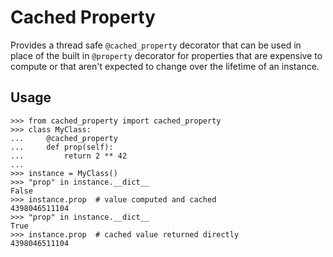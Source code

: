 # Cached Property

Provides a thread safe ``@cached_property`` decorator that can be used
in place of the built in ``@property`` decorator for properties that are
expensive to compute or that aren't expected to change over the lifetime
of an instance.

## Usage

    >>> from cached_property import cached_property
    >>> class MyClass:
    ...     @cached_property
    ...     def prop(self):
    ...         return 2 ** 42
    ...
    >>> instance = MyClass()
    >>> "prop" in instance.__dict__
    False
    >>> instance.prop  # value computed and cached
    4398046511104
    >>> "prop" in instance.__dict__
    True
    >>> instance.prop  # cached value returned directly
    4398046511104
